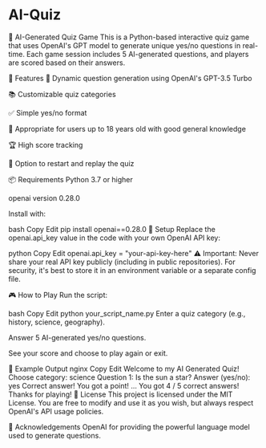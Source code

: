 # AI-Quiz
🧠 AI-Generated Quiz Game
This is a Python-based interactive quiz game that uses OpenAI's GPT model to generate unique yes/no questions in real-time. Each game session includes 5 AI-generated questions, and players are scored based on their answers.

🚀 Features
🔄 Dynamic question generation using OpenAI's GPT-3.5 Turbo

📚 Customizable quiz categories

✅ Simple yes/no format

🧠 Appropriate for users up to 18 years old with good general knowledge

🏆 High score tracking

🔁 Option to restart and replay the quiz

📦 Requirements
Python 3.7 or higher

openai version 0.28.0

Install with:

bash
Copy
Edit
pip install openai==0.28.0
🔑 Setup
Replace the openai.api_key value in the code with your own OpenAI API key:

python
Copy
Edit
openai.api_key = "your-api-key-here"
⚠️ Important: Never share your real API key publicly (including in public repositories). For security, it's best to store it in an environment variable or a separate config file.

🎮 How to Play
Run the script:

bash
Copy
Edit
python your_script_name.py
Enter a quiz category (e.g., history, science, geography).

Answer 5 AI-generated yes/no questions.

See your score and choose to play again or exit.

📌 Example Output
nginx
Copy
Edit
Welcome to my AI Generated Quiz!
Choose category: science
Question 1: Is the sun a star?
Answer (yes/no): yes
Correct answer!
You got a point!
...
You got 4 / 5 correct answers!
Thanks for playing!
📄 License
This project is licensed under the MIT License.
You are free to modify and use it as you wish, but always respect OpenAI's API usage policies.

🙏 Acknowledgements
OpenAI for providing the powerful language model used to generate questions.
